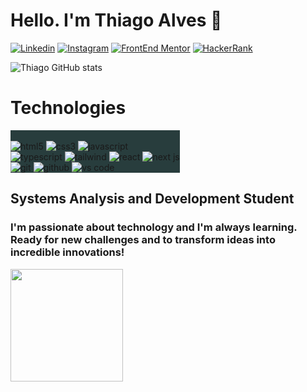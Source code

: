 # Hello. I'm Thiago Alves 👋

[![Linkedin](https://img.shields.io/badge/LinkedIn-0A66C2.svg?style=for-the-badge&logo=LinkedIn&logoColor=white)](https://www.linkedin.com/in/thiago-alves-010915274/) [![Instagram](https://img.shields.io/badge/Instagram-E4405F.svg?style=for-the-badge&logo=Instagram&logoColor=white)](https://www.instagram.com/thiagopaulista87/) [![FrontEnd Mentor](https://img.shields.io/badge/Frontend%20Mentor-3F54A3.svg?style=for-the-badge&logo=Frontend-Mentor&logoColor=white)](https://www.frontendmentor.io/profile/MrThiago87) [![HackerRank](https://img.shields.io/badge/HackerRank-00EA64.svg?style=for-the-badge&logo=HackerRank&logoColor=white)](https://www.hackerrank.com/profile/thiago87gsa)

![Thiago GitHub stats](https://github-readme-stats.vercel.app/api?username=Thiago87dev&show_icons=true&theme=dark)

# Technologies 

<div style="display:inline-block; background-color:#283d3d;"><br/>
    <img src="https://img.shields.io/badge/HTML5-E34F26.svg?style=for-the-badge&logo=HTML5&logoColor=white" alt="html5"/>
    <img src="https://img.shields.io/badge/CSS3-1572B6.svg?style=for-the-badge&logo=CSS3&logoColor=white" alt="css3"/>
    <img src="https://img.shields.io/badge/JavaScript-F7DF1E.svg?style=for-the-badge&logo=JavaScript&logoColor=black" alt="javascript"/> <br>
    <img src="https://img.shields.io/badge/TypeScript-3178C6.svg?style=for-the-badge&logo=TypeScript&logoColor=white" alt="typescript"/>
    <img src="https://img.shields.io/badge/Tailwind%20CSS-06B6D4.svg?style=for-the-badge&logo=Tailwind-CSS&logoColor=white" alt="tailwind"/>
    <img src="https://img.shields.io/badge/React-61DAFB.svg?style=for-the-badge&logo=React&logoColor=black" alt="react"/> 
    <img src="https://img.shields.io/badge/Next.js-000000.svg?style=for-the-badge&logo=nextdotjs&logoColor=white" alt="next js"/> <br>
    <img src="https://img.shields.io/badge/Git-F05032.svg?style=for-the-badge&logo=Git&logoColor=white" alt="git"/>
    <img src="https://img.shields.io/badge/GitHub-181717.svg?style=for-the-badge&logo=GitHub&logoColor=white" alt="github"/>
    <img src="https://img.shields.io/badge/Visual%20Studio%20Code-007ACC.svg?style=for-the-badge&logo=Visual-Studio-Code&logoColor=white" alt="vs code"/>
</div>

## Systems Analysis and Development Student
### I'm passionate about technology and I'm always learning. Ready for new challenges and to transform ideas into incredible innovations!


<div>
<a href="https://github.com/Thiago87dev">
<img height="180em" src="https://github-readme-stats-git-masterrstaa-rickstaa.vercel.app/api/top-langs/?username=Thiago87dev&layout=compact&langs_count=7&theme=dracula"/>
</div>

